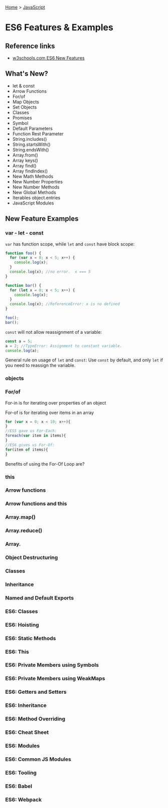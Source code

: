 [Home](../../) > [JavaScript](../)

# ES6 Features & Examples

## Reference links

- [w3schools.com ES6 New Features](https://www.w3schools.com/js/js_es6.asp)

## What's New?

- let & const
- Arrow Functions
- For/of
- Map Objects
- Set Objects
- Classes
- Promises
- Symbol
- Default Parameters
- Function Rest Parameter
- String.includes()
- String.startsWith()
- String.endsWith()
- Array.from()
- Array keys()
- Array find()
- Array findIndex()
- New Math Methods
- New Number Properties
- New Number Methods
- New Global Methods
- Iterables object.entries
- JavaScript Modules

## New Feature Examples

### var - let - const

`var` has function scope, while `let` and `const` have block scope:

```javascript
function foo() {
  for (var x = 0; x < 5; x++) {
    console.log(x);
  }
  console.log(x); //no error.  x === 5
}

function bar() {
  for (let x = 0; x < 5; x++) {
    console.log(x);
  }
  console.log(x); //ReferenceError: x is no defined
}

foo();
bar();
```

`const` will not allow reassignment of a variable:

```javascript
const a = 5;
a = 2; //TypeError: Assignment to constant variable.
console.log(a);
```

General rule on usage of `let` and `const`: Use `const` by default, and only `let` if you need to reassign the variable.

### objects

### For/of

For-in is for iterating over properties of an object

For-of is for iterating over items in an array

```javascript
for (var x = 0; x < 10; x++){
}
//ES5 gave us For-Each:
foreach(var item in items){
}
//ES6 gives us For-Of:
for(item of items){
}
```

Benefits of using the For-Of Loop are?

### this

### Arrow functions

### Arrow functions and this

### Array.map()

### Array.reduce()

### Array.

### Object Destructuring

### Classes

### Inheritance

### Named and Default Exports

### ES6: Classes

### ES6: Hoisting

### ES6: Static Methods

### ES6: This

### ES6: Private Members using Symbols

### ES6: Private Members using WeakMaps

### ES6: Getters and Setters

### ES6: Inheritance

### ES6: Method Overriding

### ES6: Cheat Sheet

### ES6: Modules

### ES6: Common JS Modules

### ES6: Tooling

### ES6: Babel

### ES6: Webpack

###
